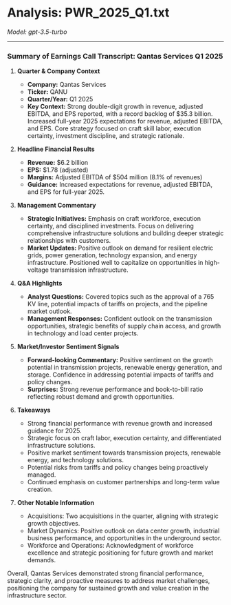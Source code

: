 # Analysis: PWR_2025_Q1.txt

*Model: gpt-3.5-turbo*

---

### Summary of Earnings Call Transcript: Qantas Services Q1 2025

1. **Quarter & Company Context**
   - **Company:** Qantas Services
   - **Ticker:** QANU
   - **Quarter/Year:** Q1 2025
   - **Key Context:** Strong double-digit growth in revenue, adjusted EBITDA, and EPS reported, with a record backlog of $35.3 billion. Increased full-year 2025 expectations for revenue, adjusted EBITDA, and EPS. Core strategy focused on craft skill labor, execution certainty, investment discipline, and strategic rationale.

2. **Headline Financial Results**
   - **Revenue:** $6.2 billion
   - **EPS:** $1.78 (adjusted)
   - **Margins:** Adjusted EBITDA of $504 million (8.1% of revenues)
   - **Guidance:** Increased expectations for revenue, adjusted EBITDA, and EPS for full-year 2025.

3. **Management Commentary**
   - **Strategic Initiatives:** Emphasis on craft workforce, execution certainty, and disciplined investments. Focus on delivering comprehensive infrastructure solutions and building deeper strategic relationships with customers.
   - **Market Updates:** Positive outlook on demand for resilient electric grids, power generation, technology expansion, and energy infrastructure. Positioned well to capitalize on opportunities in high-voltage transmission infrastructure.

4. **Q&A Highlights**
   - **Analyst Questions:** Covered topics such as the approval of a 765 KV line, potential impacts of tariffs on projects, and the pipeline market outlook.
   - **Management Responses:** Confident outlook on the transmission opportunities, strategic benefits of supply chain access, and growth in technology and load center projects.

5. **Market/Investor Sentiment Signals**
   - **Forward-looking Commentary:** Positive sentiment on the growth potential in transmission projects, renewable energy generation, and storage. Confidence in addressing potential impacts of tariffs and policy changes.
   - **Surprises:** Strong revenue performance and book-to-bill ratio reflecting robust demand and growth opportunities.

6. **Takeaways**
   - Strong financial performance with revenue growth and increased guidance for 2025.
   - Strategic focus on craft labor, execution certainty, and differentiated infrastructure solutions.
   - Positive market sentiment towards transmission projects, renewable energy, and technology solutions.
   - Potential risks from tariffs and policy changes being proactively managed.
   - Continued emphasis on customer partnerships and long-term value creation.

7. **Other Notable Information**
   - Acquisitions: Two acquisitions in the quarter, aligning with strategic growth objectives.
   - Market Dynamics: Positive outlook on data center growth, industrial business performance, and opportunities in the underground sector.
   - Workforce and Operations: Acknowledgment of workforce excellence and strategic positioning for future growth and market demands.

Overall, Qantas Services demonstrated strong financial performance, strategic clarity, and proactive measures to address market challenges, positioning the company for sustained growth and value creation in the infrastructure sector.